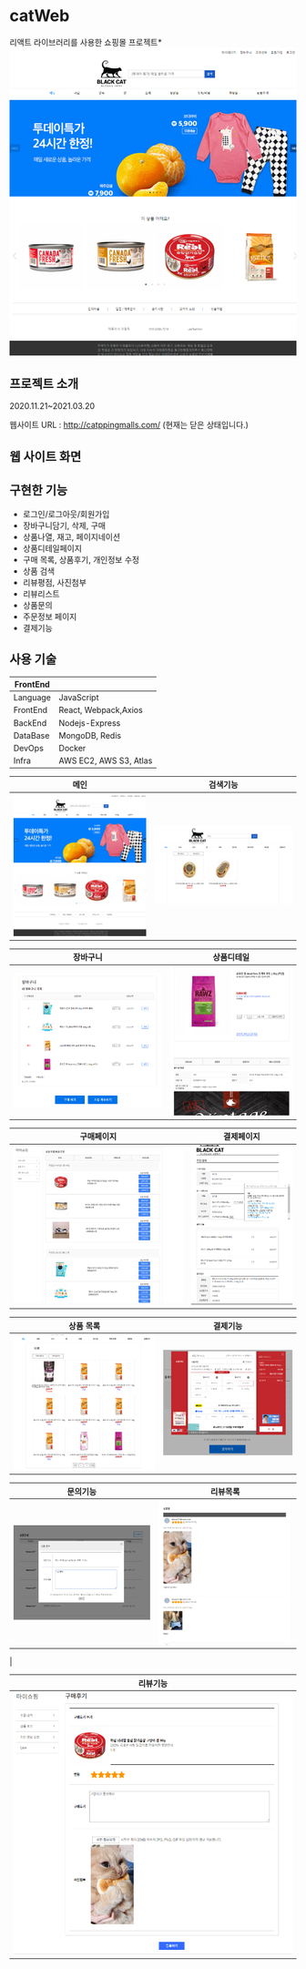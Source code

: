 # catWeb

리액트 라이브러리를 사용한 쇼핑몰 프로젝트\*
![](/frontend-react/public/image/catweb.png)

## 프로젝트 소개

2020.11.21~2021.03.20

웹사이트 URL : http://catppingmalls.com/ (현재는 닫은 상태입니다.)

## 웹 사이트 화면

## 구현한 기능

- 로그인/로그아웃/회원가입
- 장바구니담기, 삭제, 구매
- 상품나열, 재고, 페이지네이션
- 상품디테일페이지
- 구매 목록, 상품후기, 개인정보 수정
- 상품 검색
- 리뷰평점, 사진첨부
- 리뷰리스트
- 상품문의
- 주문정보 페이지
- 결제기능

## 사용 기술

| FrontEnd |                        |
| -------- | ---------------------- |
| Language | JavaScript             |
| FrontEnd | React, Webpack,Axios   |
| BackEnd  | Nodejs-Express         |
| DataBase | MongoDB, Redis         |
| DevOps   | Docker                 |
| Infra    | AWS EC2, AWS S3, Atlas |

|                          메인                           |                      검색기능                       |
| :-----------------------------------------------------: | :-------------------------------------------------: |
| <img src="frontend-react/public/image/catweb (1).png" > | <img src="frontend-react/public/image/search.png" > |

|                     장바구니                      |                     상품디테일                      |
| :-----------------------------------------------: | :-------------------------------------------------: |
| <img src="frontend-react/public/image/cart.png" > | <img src="frontend-react/public/image/detail.png" > |

|                       구매페이지                        |                    결제페이지                    |
| :-----------------------------------------------------: | :----------------------------------------------: |
| <img src="frontend-react/public/image/myshowping.png" > | <img src="frontend-react/public/image/pay.png" > |

|                        상품 목록                         |                     결제기능                      |
| :------------------------------------------------------: | :-----------------------------------------------: |
| <img src="frontend-react/public/image/productlist.png" > | <img src="frontend-react/public/image/pay1.png" > |

|                     문의기능                     |                        리뷰목록                         |
| :----------------------------------------------: | :-----------------------------------------------------: |
| <img src="frontend-react/public/image/que.png" > | <img src="frontend-react/public/image/reviewlist.png" > |

|

|                         리뷰기능                         |
| :------------------------------------------------------: |
| <img src="frontend-react/public/image/writereview.png" > |
